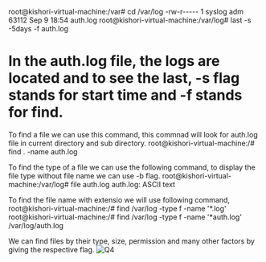 root@kishori-virtual-machine:/var# cd /var/log
-rw-r-----  1 syslog            adm               63112 Sep  9 18:54 auth.log
root@kishori-virtual-machine:/var/log# last -s -5days -f auth.log

# In the auth.log file, the logs are located and to see the last, -s flag stands for start time and -f stands for find. 

To find a file we can use this command, this commnad will look for auth.log file in current directory and sub directory. 
root@kishori-virtual-machine:/# find . -name auth.log

To find the type of a file we can use the following command, to display the file type without file name we can use -b flag. 
root@kishori-virtual-machine:/var/log# file auth.log
auth.log: ASCII text

To find the file name with extensio we will use following command,
root@kishori-virtual-machine:/# find /var/log -type f -name '*.log'
root@kishori-virtual-machine:/# find /var/log -type f -name '*auth.log'
/var/log/auth.log

We can find files by their type, size, permission and many other factors by giving the respective flag. 
![Q4 ](https://github.com/Kis12352/HVA/assets/67793475/bcbf2c7e-510b-4df7-b480-9b1ba0e95200)

